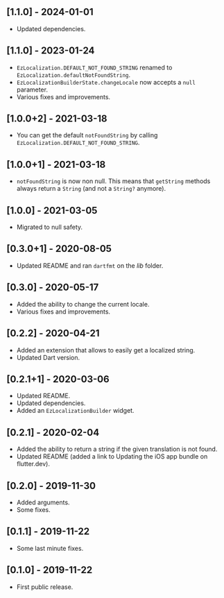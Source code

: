 ## [1.1.0] - 2024-01-01

* Updated dependencies.

## [1.1.0] - 2023-01-24

* `EzLocalization.DEFAULT_NOT_FOUND_STRING` renamed to `EzLocalization.defaultNotFoundString`.
* `EzLocalizationBuilderState.changeLocale` now accepts a `null` parameter.
* Various fixes and improvements.

## [1.0.0+2] - 2021-03-18

* You can get the default `notFoundString` by calling `EzLocalization.DEFAULT_NOT_FOUND_STRING`.

## [1.0.0+1] - 2021-03-18

* `notFoundString` is now non null. This means that `getString` methods always return a `String` (and not a `String?` anymore).

## [1.0.0] - 2021-03-05

* Migrated to null safety.

## [0.3.0+1] - 2020-08-05

* Updated README and ran `dartfmt` on the _lib_ folder.

## [0.3.0] - 2020-05-17

* Added the ability to change the current locale.
* Various fixes and improvements.

## [0.2.2] - 2020-04-21

* Added an extension that allows to easily get a localized string.
* Updated Dart version.

## [0.2.1+1] - 2020-03-06

* Updated README.
* Updated dependencies.
* Added an `EzLocalizationBuilder` widget.

## [0.2.1] - 2020-02-04

* Added the ability to return a string if the given translation is not found.
* Updated README (added a link to Updating the iOS app bundle on flutter.dev).

## [0.2.0] - 2019-11-30

* Added arguments.
* Some fixes.

## [0.1.1] - 2019-11-22

* Some last minute fixes.

## [0.1.0] - 2019-11-22

* First public release.
